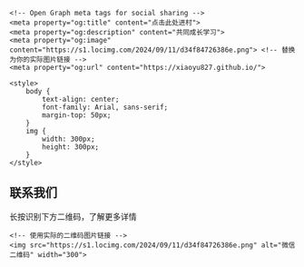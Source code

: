 <html lang="en">
<head>
    <meta charset="UTF-8">
    <meta name="viewport" content="width=device-width, initial-scale=1.0">
    <title>扫码进群</title>

    <!-- Open Graph meta tags for social sharing -->
    <meta property="og:title" content="点击此处进村">
    <meta property="og:description" content="共同成长学习">
    <meta property="og:image" content="https://s1.locimg.com/2024/09/11/d34f84726386e.png"> <!-- 替换为你的实际图片链接 -->
    <meta property="og:url" content="https://xiaoyu827.github.io/">
    
    <style>
        body {
            text-align: center;
            font-family: Arial, sans-serif;
            margin-top: 50px;
        }
        img {
            width: 300px;
            height: 300px;
        }
    </style>
</head>
<body>
    <h2>联系我们</h2>
    <p>长按识别下方二维码，了解更多详情</p>
   
    <!-- 使用实际的二维码图片链接 -->
    <img src="https://s1.locimg.com/2024/09/11/d34f84726386e.png" alt="微信二维码" width="300">
</body>
</html>
